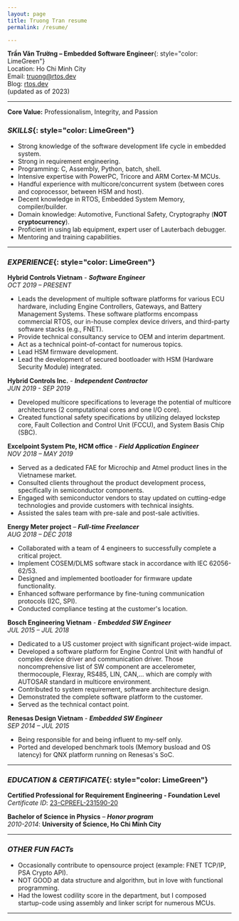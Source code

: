 ```yaml
---
layout: page
title: Truong Tran resume
permalink: /resume/

---
```


**Trần Văn Trường – Embedded Software Engineer**{: style="color: LimeGreen"}<br/>
Location: Ho Chi Minh City<br/>
Email: [truong@rtos.dev](mailto:truong@rtos.dev)<br/>
Blog: [rtos.dev](https://rtos.dev/) <br/>
(updated as of 2023)

***

**Core Value:** Professionalism, Integrity, and Passion

### *SKILLS*{: style="color: LimeGreen"}

* Strong knowledge of the software development life cycle in embedded system.
* Strong in requirement engineering.
* Programming: C, Assembly, Python, batch, shell.
* Intensive expertise with PowerPC, Tricore and ARM Cortex-M MCUs.
* Handful experience with multicore/concurrent system (between cores and coprocessor, between HSM and host).
* Decent knowledge in RTOS, Embedded System Memory, compiler/builder.
* Domain knowledge: Automotive, Functional Safety, Cryptography (**NOT cryptocurrency**).
* Proficient in using lab equipment, expert user of Lauterbach debugger.
* Mentoring and training capabilities.

---

### *EXPERIENCE*{: style="color: LimeGreen"}<br/>

**Hybrid Controls Vietnam** - ***Software Engineer***<br/>
*OCT 2019 – PRESENT*

* Leads the development of multiple software platforms for various ECU hardware, including Engine Controllers, Gateways, and Battery Management Systems. These software platforms encompass commercial RTOS, our in-house complex device drivers, and third-party software stacks (e.g., FNET).
* Provide technical consultancy service to OEM and interim department.
* Act as a technical point-of-contact for numerous topics.
* Lead HSM firmware development.
* Lead the development of secured bootloader with HSM (Hardware Security Module) integrated.

**Hybrid Controls Inc.** - ***Independent Contractor***<br/>
*JUN 2019 - SEP 2019*

* Developed multicore specifications to leverage the potential of multicore architectures (2 computational cores and one I/O core).
* Created functional safety specifications by utilizing delayed lockstep core, Fault Collection and Control Unit (FCCU), and System Basis Chip (SBC).

**Excelpoint System Pte, HCM office** - ***Field Application Engineer***<br/>
*NOV 2018 – MAY 2019*

* Served as a dedicated FAE for Microchip and Atmel product lines in the Vietnamese market.
* Consulted clients throughout the product development process, specifically in semiconductor components.
* Engaged with semiconductor vendors to stay updated on cutting-edge technologies and provide customers with technical insights.
* Assisted the sales team with pre-sale and post-sale activities.

**Energy Meter project** – ***Full-time Freelancer***<br/>
*AUG 2018 – DEC 2018*

* Collaborated with a team of 4 engineers to successfully complete a critical project.
* Implement COSEM/DLMS software stack in accordance with IEC 62056-62/53.
* Designed and implemented bootloader for firmware update functionality.
* Enhanced software performance by fine-tuning communication protocols (I2C, SPI).
* Conducted compliance testing at the customer's location.

**Bosch Engineering Vietnam** - ***Embedded SW Engineer***<br/>
*JUL 2015 – JUL 2018*

* Dedicated to a US customer project with significant project-wide impact.
* Developed a software platform for Engine Control Unit with handful of complex device driver and communication driver. Those noncomprehensive list of SW component are accelerometer, thermocouple, Flexray, RS485, LIN, CAN,... which are comply with AUTOSAR standard  in multicore environment. 
* Contributed to system requirement, software architecture design.
* Demonstrated the complete software platform to the customer.
* Served as the technical contact point.

**Renesas Design Vietnam** - ***Embedded SW Engineer***<br/>
*SEP 2014 – JUL 2015*

* Being responsible for and being influent to my-self only.
* Ported and developed benchmark tools (Memory busload and OS latency) for QNX platform running on Renesas's SoC.

***

### *EDUCATION & CERTIFICATE*{: style="color: LimeGreen"}<br/>

**Certified Professional for Requirement Engineering - Foundation Level**<br/>
*Certificate ID*: [23-CPREFL-231590-20](https://www.ireb.org/en/service/cpre-registry-list/14728)

**Bachelor of Science in Physics** – ***Honor program***<br/>
*2010-2014*: **University of Science, Ho Chi Minh City**

***

### *OTHER FUN FACTs*
* Occasionally contribute to opensource project (example: FNET TCP/IP, PSA Crypto API).
* NOT GOOD at data structure and algorithm, but in love with functional programming.
* Had the lowest codility score in the department, but I composed startup-code using assembly and linker script for numerous MCUs.

***